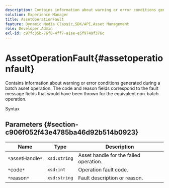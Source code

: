 ```yaml
---
description: Contains information about warning or error conditions generated during a batch asset operation. The code and reason fields correspond to the fault message fields that would have been thrown for the equivalent non-batch operation.
solution: Experience Manager
title: AssetOperationFault
feature: Dynamic Media Classic,SDK/API,Asset Management
role: Developer,Admin
exl-id: c97fc35b-76f8-4ff7-a1ae-e5f9749f376c
---
```

# AssetOperationFault{#assetoperationfault}

Contains information about warning or error conditions generated during a batch asset operation. The code and reason fields correspond to the fault message fields that would have been thrown for the equivalent non-batch operation.

 Syntax 

## Parameters {#section-c906f052f43e4785ba46d92b514b0923}

|  Name  | Type  | Description  |
|---|---|---|
|  `*`assetHandle`*`  | `xsd:string`  | Asset handle for the failed operation.  |
|  `*`code`*`  | `xsd:int`  | Operation fault code.  |
|  `*`reason`*`  | `xsd:string`  | Fault description or reason.  |
